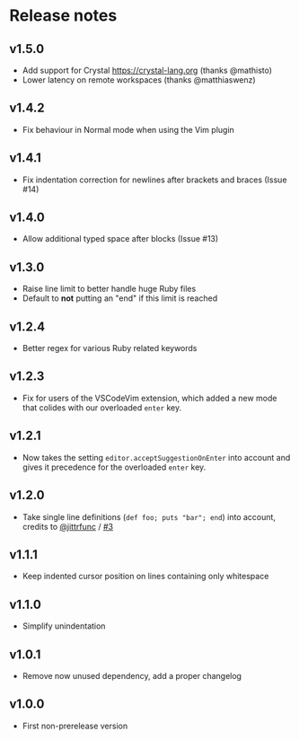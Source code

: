 # Release notes

## v1.5.0

- Add support for Crystal https://crystal-lang.org (thanks @mathisto)
- Lower latency on remote workspaces (thanks @matthiaswenz)

## v1.4.2

- Fix behaviour in Normal mode when using the Vim plugin

## v1.4.1

- Fix indentation correction for newlines after brackets and braces (Issue #14)

## v1.4.0

- Allow additional typed space after blocks (Issue #13)

## v1.3.0

- Raise line limit to better handle huge Ruby files
- Default to **not** putting an "end" if this limit is reached

## v1.2.4

- Better regex for various Ruby related keywords

## v1.2.3

- Fix for users of the VSCodeVim extension, which added a new mode that colides with our overloaded `enter` key.

## v1.2.1

- Now takes the setting `editor.acceptSuggestionOnEnter` into account and gives it precedence for the overloaded `enter` key.

## v1.2.0

- Take single line definitions (`def foo; puts "bar"; end`) into account, credits to [@jittrfunc](https://github.com/jittrfunc) / [#3](https://github.com/kaiwood/vscode-endwise/pull/3)

## v1.1.1

- Keep indented cursor position on lines containing only whitespace

## v1.1.0

- Simplify unindentation

## v1.0.1

- Remove now unused dependency, add a proper changelog

## v1.0.0

- First non-prerelease version
